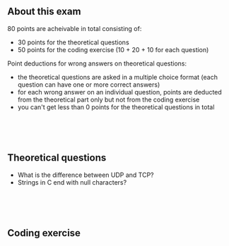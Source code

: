 ## About this exam

80 points are acheivable in total consisting of:

- 30 points for the theoretical questions
- 50 points for the coding exercise (10 + 20 + 10 for each question)

Point deductions for wrong answers on theoretical questions:

- the theoretical questions are asked in a multiple choice format (each question can have one or more correct answers)
- for each wrong answer on an individual question, points are deducted from the theoretical part only but not from the coding exercise
- you can't get less than 0 points for the theoretical questions in total

<br><br><br>

## Theoretical questions

- What is the difference between UDP and TCP? 
- Strings in C end with null characters?

<br><br><br>

## Coding exercise